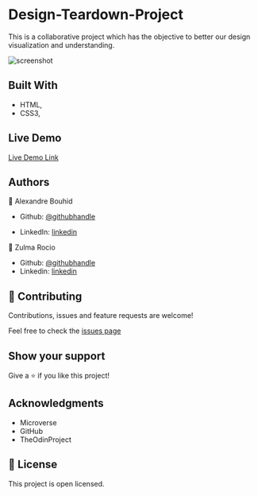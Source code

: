 # Design-Teardown-Project
This is a collaborative project which has the objective to better our design visualization and understanding.

![screenshot]()


## Built With

- HTML,
- CSS3,

## Live Demo

[Live Demo Link](https://raw.githack.com/abouhid/Design-Teardown-Project/feature-branch/index.html)


## Authors

👤 Alexandre Bouhid

- Github: [@githubhandle](https://github.com/abouhid)

- LinkedIn: [linkedin](https://www.linkedin.com/in/alexandrebouhid/)

👤 Zulma Rocio

- Github: [@githubhandle](https://github.com/Rocio01)
- Linkedin: [linkedin]()

## 🤝 Contributing

Contributions, issues and feature requests are welcome!

Feel free to check the [issues page](https://github.com/abouhid/Design-Teardown-Project/issues)

## Show your support

Give a ⭐️ if you like this project!

## Acknowledgments

- Microverse
- GitHub
- TheOdinProject

## 📝 License

This project is open licensed.
